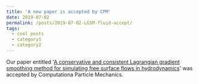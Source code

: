 ```yaml
---
title: 'A new paper is accepted by CPM'
date: 2019-07-02
permalink: /posts/2019-07-02-LGSM-fluid-accept/
tags:
  - cool posts
  - category1
  - category2
---
```


Our paper entitled '[A conservative and consistent Lagrangian gradient smoothing method for simulating free surface flows in hydrodynamics](https://link.springer.com/article/10.1007/s40571-019-00262-z)' was accepted by Computationa Particle Mechanics. 
